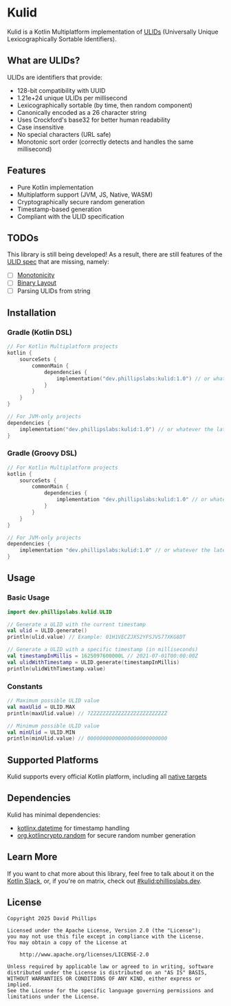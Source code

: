 # Kulid

Kulid is a Kotlin Multiplatform implementation of [ULIDs](https://github.com/ulid/spec) (Universally Unique Lexicographically Sortable Identifiers).

## What are ULIDs?

ULIDs are identifiers that provide:

- 128-bit compatibility with UUID
- 1.21e+24 unique ULIDs per millisecond
- Lexicographically sortable (by time, then random component)
- Canonically encoded as a 26 character string
- Uses Crockford's base32 for better human readability
- Case insensitive
- No special characters (URL safe)
- Monotonic sort order (correctly detects and handles the same millisecond)

## Features

- Pure Kotlin implementation
- Multiplatform support (JVM, JS, Native, WASM)
- Cryptographically secure random generation
- Timestamp-based generation
- Compliant with the ULID specification

## TODOs
This library is still being developed! As a result, there are still features of the [ULID spec](https://github.com/ulid/spec) that are missing, namely:
- [ ] [Monotonicity](https://github.com/ulid/spec?tab=readme-ov-file#monotonicity)
- [ ] [Binary Layout](https://github.com/ulid/spec?tab=readme-ov-file#binary-layout-and-byte-order)
- [ ] Parsing ULIDs from string

## Installation

### Gradle (Kotlin DSL)

```kotlin
// For Kotlin Multiplatform projects
kotlin {
    sourceSets {
        commonMain {
            dependencies {
                implementation("dev.phillipslabs:kulid:1.0") // or whatever the latest version is
            }
        }
    }
}

// For JVM-only projects
dependencies {
    implementation("dev.phillipslabs:kulid:1.0") // or whatever the latest version is
}
```

### Gradle (Groovy DSL)

```groovy
// For Kotlin Multiplatform projects
kotlin {
    sourceSets {
        commonMain {
            dependencies {
                implementation "dev.phillipslabs:kulid:1.0" // or whatever the latest version is
            }
        }
    }
}

// For JVM-only projects
dependencies {
    implementation "dev.phillipslabs:kulid:1.0" // or whatever the latest version is
}
```

## Usage

### Basic Usage

```kotlin
import dev.phillipslabs.kulid.ULID

// Generate a ULID with the current timestamp
val ulid = ULID.generate()
println(ulid.value) // Example: 01H1VECZJXS2YFSJVS77XKG8DT

// Generate a ULID with a specific timestamp (in milliseconds)
val timestampInMillis = 1625097600000L // 2021-07-01T00:00:00Z
val ulidWithTimestamp = ULID.generate(timestampInMillis)
println(ulidWithTimestamp.value)
```

### Constants

```kotlin
// Maximum possible ULID value
val maxUlid = ULID.MAX
println(maxUlid.value) // 7ZZZZZZZZZZZZZZZZZZZZZZZZZ

// Minimum possible ULID value
val minUlid = ULID.MIN
println(minUlid.value) // 00000000000000000000000000
```

## Supported Platforms

Kulid supports every official Kotlin platform, including all [native targets](https://kotlinlang.org/docs/native-target-support.html) 

## Dependencies

Kulid has minimal dependencies:
- [kotlinx.datetime](https://github.com/Kotlin/kotlinx-datetime) for timestamp handling
- [org.kotlincrypto.random](https://github.com/kotlincrypto/random) for secure random number generation

## Learn More
If you want to chat more about this library, feel free to talk about it on the [Kotlin Slack](https://slack-chats.kotlinlang.org/), or, if you're on matrix, check out [#kulid:phillipslabs.dev](https://matrix.to/#/#kulid:phillipslabs.dev).

## License

```
Copyright 2025 David Phillips

Licensed under the Apache License, Version 2.0 (the "License");
you may not use this file except in compliance with the License.
You may obtain a copy of the License at

    http://www.apache.org/licenses/LICENSE-2.0

Unless required by applicable law or agreed to in writing, software
distributed under the License is distributed on an "AS IS" BASIS,
WITHOUT WARRANTIES OR CONDITIONS OF ANY KIND, either express or implied.
See the License for the specific language governing permissions and
limitations under the License.
```